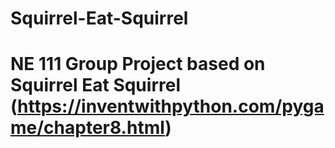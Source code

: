 # Squirrel-Eat-Squirrel
# NE 111 Group Project based on Squirrel Eat Squirrel (https://inventwithpython.com/pygame/chapter8.html)

